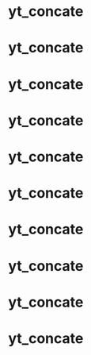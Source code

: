 # yt_concate
# yt_concate
# yt_concate
# yt_concate
# yt_concate
# yt_concate
# yt_concate
# yt_concate
# yt_concate
# yt_concate
